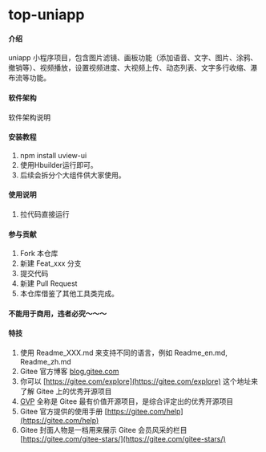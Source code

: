 # top-uniapp

#### 介绍
uniapp 小程序项目，包含图片滤镜、画板功能（添加语音、文字、图片、涂鸦、撤销等）、视频播放，设置视频进度、大视频上传、动态列表、文字多行收缩、瀑布流等功能。

#### 软件架构
软件架构说明


#### 安装教程

1.  npm install uview-ui
2.  使用Hbuilder运行即可。
3.  后续会拆分个大组件供大家使用。

#### 使用说明

1.  拉代码直接运行


#### 参与贡献

1.  Fork 本仓库
2.  新建 Feat_xxx 分支
3.  提交代码
4.  新建 Pull Request
5. 本仓库借鉴了其他工具类完成。


#### 不能用于商用，违者必究～～～


#### 特技

1.  使用 Readme\_XXX.md 来支持不同的语言，例如 Readme\_en.md, Readme\_zh.md
2.  Gitee 官方博客 [blog.gitee.com](https://blog.gitee.com)
3.  你可以 [https://gitee.com/explore](https://gitee.com/explore) 这个地址来了解 Gitee 上的优秀开源项目
4.  [GVP](https://gitee.com/gvp) 全称是 Gitee 最有价值开源项目，是综合评定出的优秀开源项目
5.  Gitee 官方提供的使用手册 [https://gitee.com/help](https://gitee.com/help)
6.  Gitee 封面人物是一档用来展示 Gitee 会员风采的栏目 [https://gitee.com/gitee-stars/](https://gitee.com/gitee-stars/)
